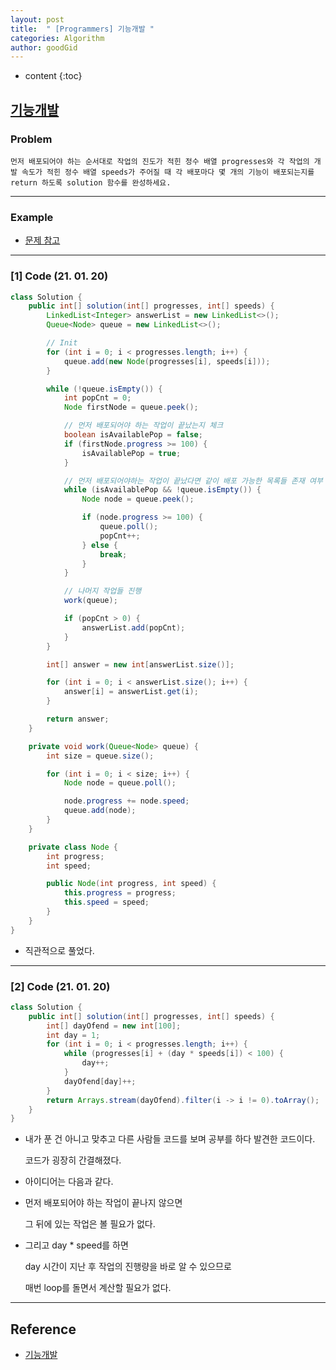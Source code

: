 ```yaml
---
layout: post
title:  " [Programmers] 기능개발 "
categories: Algorithm
author: goodGid
---
```

* content
{:toc}

## [기능개발](https://programmers.co.kr/learn/courses/30/lessons/42586)

### Problem

```
먼저 배포되어야 하는 순서대로 작업의 진도가 적힌 정수 배열 progresses와 각 작업의 개발 속도가 적힌 정수 배열 speeds가 주어질 때 각 배포마다 몇 개의 기능이 배포되는지를 return 하도록 solution 함수를 완성하세요.
```





---

### Example

* [문제 참고](https://programmers.co.kr/learn/courses/30/lessons/42586)

---

### [1] Code (21. 01. 20)

``` java
class Solution {
    public int[] solution(int[] progresses, int[] speeds) {
        LinkedList<Integer> answerList = new LinkedList<>();
        Queue<Node> queue = new LinkedList<>();

        // Init
        for (int i = 0; i < progresses.length; i++) {
            queue.add(new Node(progresses[i], speeds[i]));
        }

        while (!queue.isEmpty()) {
            int popCnt = 0;
            Node firstNode = queue.peek();

            // 먼저 배포되어야 하는 작업이 끝났는지 체크
            boolean isAvailablePop = false;
            if (firstNode.progress >= 100) {
                isAvailablePop = true;
            }

            // 먼저 배포되어야하는 작업이 끝났다면 같이 배포 가능한 목록들 존재 여부 체크
            while (isAvailablePop && !queue.isEmpty()) {
                Node node = queue.peek();

                if (node.progress >= 100) {
                    queue.poll();
                    popCnt++;
                } else {
                    break;
                }
            }

            // 나머지 작업들 진행
            work(queue);

            if (popCnt > 0) {
                answerList.add(popCnt);
            }
        }

        int[] answer = new int[answerList.size()];

        for (int i = 0; i < answerList.size(); i++) {
            answer[i] = answerList.get(i);
        }

        return answer;
    }

    private void work(Queue<Node> queue) {
        int size = queue.size();

        for (int i = 0; i < size; i++) {
            Node node = queue.poll();

            node.progress += node.speed;
            queue.add(node);
        }
    }

    private class Node {
        int progress;
        int speed;

        public Node(int progress, int speed) {
            this.progress = progress;
            this.speed = speed;
        }
    }
}
```

* 직관적으로 풀었다.

---

### [2] Code (21. 01. 20)

``` java
class Solution {
    public int[] solution(int[] progresses, int[] speeds) {
        int[] dayOfend = new int[100];
        int day = 1;
        for (int i = 0; i < progresses.length; i++) {
            while (progresses[i] + (day * speeds[i]) < 100) {
                day++;
            }
            dayOfend[day]++;
        }
        return Arrays.stream(dayOfend).filter(i -> i != 0).toArray();
    }
}
```

* 내가 푼 건 아니고 맞추고 다른 사람들 코드를 보며 공부를 하다 발견한 코드이다.

  코드가 굉장히 간결해졌다.

* 아이디어는 다음과 같다.

* 먼저 배포되어야 하는 작업이 끝나지 않으면 

  그 뒤에 있는 작업은 볼 필요가 없다.

* 그리고 day * speed를 하면 

  day 시간이 지난 후 작업의 진행량을 바로 알 수 있으므로

  매번 loop를 돌면서 계산할 필요가 없다.

  


---

## Reference

* [기능개발](https://programmers.co.kr/learn/courses/30/lessons/42586)